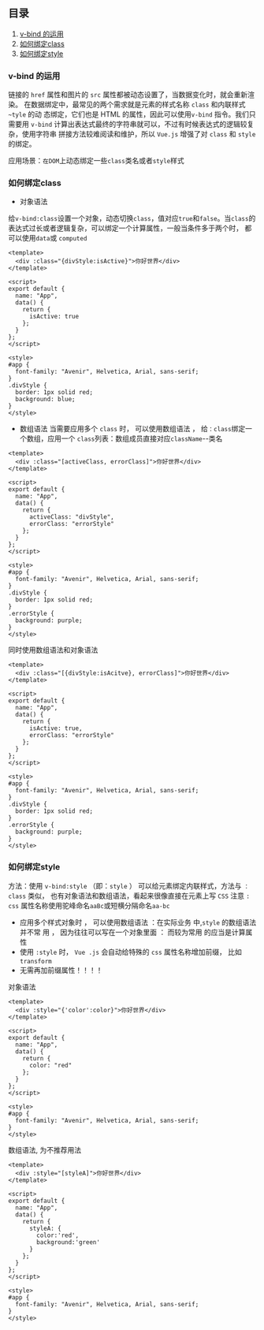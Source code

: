 ## 目录

1. [v-bind 的运用](###v-bind的运用)
2. [如何绑定class](###如何绑定class)
3. [如何绑定style](###如何绑定style)

### v-bind 的运用

链接的 `href` 属性和图片的 `src` 属性都被动态设置了，当数据变化时，就会重新渲
染。
在数据绑定中，最常见的两个需求就是元素的样式名称 `class` 和内联样式`~tyle` 的动
态绑定，它们也是 HTML 的属性，因此可以使用`v-bind` 指令。我们只需要用 `v-bind`
计算出表达式最终的字符串就可以，不过有时候表达式的逻辑较复杂，使用字符串
拼接方法较难阅读和维护，所以 `Vue.js` 增强了对 `class` 和 `style` 的绑定。

应用场景：`在DOM`上动态绑定一些`class`类名或者`style`样式

### 如何绑定class

- 对象语法

给`v-bind:class`设置一个对象，动态切换`class`，值对应`true`和`false`。当`class`的表达式过长或者逻辑复杂，可以绑定一个计算属性，一般当条件多于两个时， 都可以使用`data`或 `computed`

```
<template>
  <div :class="{divStyle:isActive}">你好世界</div>
</template>

<script>
export default {
  name: "App",
  data() {
    return {
      isActive: true
    };
  }
};
</script>

<style>
#app {
  font-family: "Avenir", Helvetica, Arial, sans-serif;
}
.divStyle {
  border: 1px solid red;
  background: blue;
}
</style>
```

- 数组语法
  当需要应用多个 `class` 时， 可以使用数组语法 ， 给`：class`绑定一个数组，应用一个 `class`列表：数组成员直接对应`className`--类名

```
<template>
  <div :class="[activeClass, errorClass]">你好世界</div>
</template>

<script>
export default {
  name: "App",
  data() {
    return {
      activeClass: "divStyle",
      errorClass: "errorStyle"
    };
  }
};
</script>

<style>
#app {
  font-family: "Avenir", Helvetica, Arial, sans-serif;
}
.divStyle {
  border: 1px solid red;
}
.errorStyle {
  background: purple;
}
</style>
```

同时使用数组语法和对象语法

```
<template>
  <div :class="[{divStyle:isAcitve}, errorClass]">你好世界</div>
</template>

<script>
export default {
  name: "App",
  data() {
    return {
      isActive: true,
      errorClass: "errorStyle"
    };
  }
};
</script>

<style>
#app {
  font-family: "Avenir", Helvetica, Arial, sans-serif;
}
.divStyle {
  border: 1px solid red;
}
.errorStyle {
  background: purple;
}
</style>
```

### 如何绑定style

方法：使用 `v-bind:style` （即：`style` ） 可以给元素绑定内联样式，方法与 `：class` 类似，
也有对象语法和数组语法，看起来很像直接在元素上写 `CSS`
注意 `: css` 属性名称使用驼峰命名`aaBc`或短横分隔命名`aa-bc`

- 应用多个样式对象时 ， 可以使用数组语法 ：在实际业务 中,`style` 的数组语法并不常
  用 ， 因为往往可以写在一个对象里面 ： 而较为常用 的应当是计算属性
- 使用 `:style` 时， `Vue .js` 会自动给特殊的 `css` 属性名称增加前缀， 比如 `transform`
- 无需再加前缀属性！！！！

对象语法

```
<template>
  <div :style="{'color':color}">你好世界</div>
</template>

<script>
export default {
  name: "App",
  data() {
    return {
      color: "red"
    };
  }
};
</script>

<style>
#app {
  font-family: "Avenir", Helvetica, Arial, sans-serif;
}
</style>
```

数组语法, 为不推荐用法

```
<template>
  <div :style="[styleA]">你好世界</div>
</template>

<script>
export default {
  name: "App",
  data() {
    return {
      styleA: {
        color:'red',
        background:'green'
      }
    };
  }
};
</script>

<style>
#app {
  font-family: "Avenir", Helvetica, Arial, sans-serif;
}
</style>
```
